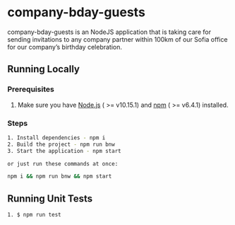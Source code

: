 # company-bday-guests

company-bday-guests is an NodeJS application that is taking care for sending invitations to any company partner within 100km of our Sofia office for our company’s birthday celebration. 

## Running Locally

### Prerequisites

1. Make sure you have [Node.js](http://nodejs.org/) ( >= v10.15.1) and [npm](https://www.npmjs.com/) ( >= v6.4.1) installed.

### Steps

```sh
1. Install dependencies - npm i
2. Build the project - npm run bnw
3. Start the application - npm start

or just run these commands at once:

npm i && npm run bnw && npm start
```

## Running Unit Tests

```sh
1. $ npm run test
```

